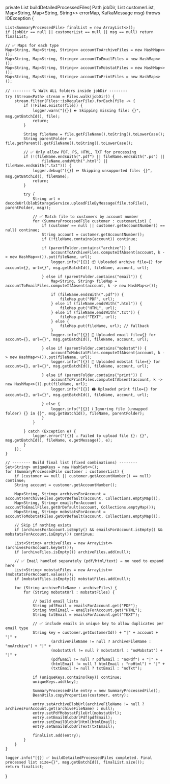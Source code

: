 private List<SummaryProcessedFile> buildDetailedProcessedFiles(
        Path jobDir,
        List<SummaryProcessedFile> customerList,
        Map<String, Map<String, String>> errorMap,
        KafkaMessage msg) throws IOException {

    List<SummaryProcessedFile> finalList = new ArrayList<>();
    if (jobDir == null || customerList == null || msg == null) return finalList;

    // ✅ Maps for each type
    Map<String, Map<String, String>> accountToArchiveFiles = new HashMap<>();
    Map<String, Map<String, String>> accountToEmailFiles = new HashMap<>();
    Map<String, Map<String, String>> accountToMobstatFiles = new HashMap<>();
    Map<String, Map<String, String>> accountToPrintFiles = new HashMap<>();

    // -------- 🔍 Walk ALL folders inside jobDir --------
    try (Stream<Path> stream = Files.walk(jobDir)) {
        stream.filter(Files::isRegularFile).forEach(file -> {
            if (!Files.exists(file)) {
                logger.warn("[{}] ⏩ Skipping missing file: {}", msg.getBatchId(), file);
                return;
            }

            String fileName = file.getFileName().toString().toLowerCase();
            String parentFolder = file.getParent().getFileName().toString().toLowerCase();

            // ✅ Only allow PDF, PS, HTML, TXT for processing
            if (!(fileName.endsWith(".pdf") || fileName.endsWith(".ps") ||
                    fileName.endsWith(".html") || fileName.endsWith(".txt"))) {
                logger.debug("[{}] ⏩ Skipping unsupported file: {}", msg.getBatchId(), fileName);
                return;
            }

            try {
                String url = decodeUrl(blobStorageService.uploadFileByMessage(file.toFile(), parentFolder, msg));

                // ✅ Match file to customers by account number
                for (SummaryProcessedFile customer : customerList) {
                    if (customer == null || customer.getAccountNumber() == null) continue;
                    String account = customer.getAccountNumber();
                    if (!fileName.contains(account)) continue;

                    if (parentFolder.contains("archive")) {
                        accountToArchiveFiles.computeIfAbsent(account, k -> new HashMap<>()).put(fileName, url);
                        logger.info("[{}] 📦 Uploaded archive file={} for account={}, url={}", msg.getBatchId(), fileName, account, url);

                    } else if (parentFolder.contains("email")) {
                        Map<String, String> fileMap = accountToEmailFiles.computeIfAbsent(account, k -> new HashMap<>());

                        if (fileName.endsWith(".pdf")) {
                            fileMap.put("PDF", url);
                        } else if (fileName.endsWith(".html")) {
                            fileMap.put("HTML", url);
                        } else if (fileName.endsWith(".txt")) {
                            fileMap.put("TEXT", url);
                        } else {
                            fileMap.put(fileName, url); // fallback
                        }
                        logger.info("[{}] 📧 Uploaded email file={} for account={}, url={}", msg.getBatchId(), fileName, account, url);

                    } else if (parentFolder.contains("mobstat")) {
                        accountToMobstatFiles.computeIfAbsent(account, k -> new HashMap<>()).put(fileName, url);
                        logger.info("[{}] 📱 Uploaded mobstat file={} for account={}, url={}", msg.getBatchId(), fileName, account, url);

                    } else if (parentFolder.contains("print")) {
                        accountToPrintFiles.computeIfAbsent(account, k -> new HashMap<>()).put(fileName, url);
                        logger.info("[{}] 🖨 Uploaded print file={} for account={}, url={}", msg.getBatchId(), fileName, account, url);

                    } else {
                        logger.info("[{}] ℹ️ Ignoring file (unmapped folder) {} in {}", msg.getBatchId(), fileName, parentFolder);
                    }
                }

            } catch (Exception e) {
                logger.error("[{}] ⚠️ Failed to upload file {}: {}", msg.getBatchId(), fileName, e.getMessage(), e);
            }
        });
    }

    // -------- Build final list (fixed combinations) --------
    Set<String> uniqueKeys = new HashSet<>();
    for (SummaryProcessedFile customer : customerList) {
        if (customer == null || customer.getAccountNumber() == null) continue;
        String account = customer.getAccountNumber();

        Map<String, String> archivesForAccount = accountToArchiveFiles.getOrDefault(account, Collections.emptyMap());
        Map<String, String> emailsForAccount = accountToEmailFiles.getOrDefault(account, Collections.emptyMap());
        Map<String, String> mobstatsForAccount = accountToMobstatFiles.getOrDefault(account, Collections.emptyMap());

        // Skip if nothing exists
        if (archivesForAccount.isEmpty() && emailsForAccount.isEmpty() && mobstatsForAccount.isEmpty()) continue;

        List<String> archiveFiles = new ArrayList<>(archivesForAccount.keySet());
        if (archiveFiles.isEmpty()) archiveFiles.add(null);

        // ✅ Email handled separately (pdf/html/text) → no need to expand here
        List<String> mobstatFiles = new ArrayList<>(mobstatsForAccount.values());
        if (mobstatFiles.isEmpty()) mobstatFiles.add(null);

        for (String archiveFileName : archiveFiles) {
            for (String mobstatUrl : mobstatFiles) {

                // build email lists
                String pdfEmail = emailsForAccount.get("PDF");
                String htmlEmail = emailsForAccount.get("HTML");
                String txtEmail = emailsForAccount.get("TEXT");

                // ✅ include emails in unique key to allow duplicates per email type
                String key = customer.getCustomerId() + "|" + account + "|" +
                        (archiveFileName != null ? archiveFileName : "noArchive") + "|" +
                        (mobstatUrl != null ? mobstatUrl : "noMobstat") + "|" +
                        (pdfEmail != null ? pdfEmail : "noPdf") + "|" +
                        (htmlEmail != null ? htmlEmail : "noHtml") + "|" +
                        (txtEmail != null ? txtEmail : "noTxt");

                if (uniqueKeys.contains(key)) continue;
                uniqueKeys.add(key);

                SummaryProcessedFile entry = new SummaryProcessedFile();
                BeanUtils.copyProperties(customer, entry);

                entry.setArchiveBlobUrl(archiveFileName != null ? archivesForAccount.get(archiveFileName) : null);
                entry.setPdfMobstatFileUrl(mobstatUrl);
                entry.setEmailBlobUrlPdf(pdfEmail);
                entry.setEmailBlobUrlHtml(htmlEmail);
                entry.setEmailBlobUrlText(txtEmail);

                finalList.add(entry);
            }
        }
    }

    logger.info("[{}] ✅ buildDetailedProcessedFiles completed. Final processed list size={}", msg.getBatchId(), finalList.size());
    return finalList;
}
